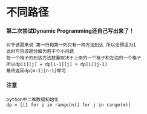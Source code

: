 # 不同路径
#### 第二次尝试Dynamic Programming还自己写出来了！
    对于该题来说 第一行和第一列只有一种方法到达 所以全预设为1
    此时可将该题分解为若干个小问题
    每一个格子的到达方法数量取决于上面的一个格子和左边的一个格子
    所以dp[i][j] = dp[i-1][j] + dp[i][j-1]
    最终返回dp[m-1][n-1]即可
#### 注意
    python中二维数组初始化
    dp = [[1 for i in range(n)] for j in range(m)]
    

